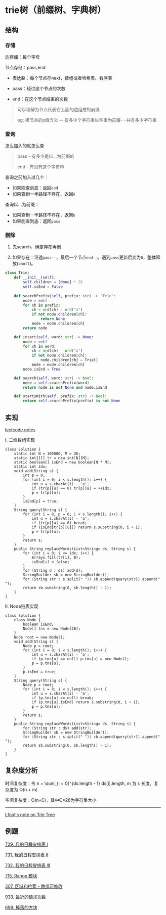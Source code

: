 # trie树（前缀树、字典树）

## 结构

### 存储

边存储：每个字母

节点存储：pass,end

- 表达路：每个节点存next，数组或者哈希表、有序表

- pass：经过这个节点的次数

- end：在这个节点结束的次数

> 可以理解为节点代表它上面的边组成的前缀
>
> eg: 根节点的p值含义 -- 有多少个字符串以空串为前缀==共有多少字符串

### 查询

怎么加入的就怎么查

> pass - 有多少是以...为前缀的
>
> end - 有没有这个字符串

查询之前加入过几个：

- 如果能查到底：返回`end`
- 如果查到一半路径不存在，返回`0`

查询以...为前缀：

- 如果查到一半路径不存在，返回`0`
- 如果能查到底：返回`pass`

### 删除

1. 先search，确定存在再删

2. 如果存在：沿途`pass--`，最后一个节点`end--`。遇到`pass`更新后变为`0`，整体释放(`=null`)。 

```python
class Trie:
    def __init__(self):
        self.children = [None] * 26
        self.isEnd = False
    
    def searchPrefix(self, prefix: str) -> "Trie":
        node = self
        for ch in prefix:
            ch = ord(ch) - ord("a")
            if not node.children[ch]:
                return None
            node = node.children[ch]
        return node

    def insert(self, word: str) -> None:
        node = self
        for ch in word:
            ch = ord(ch) - ord("a")
            if not node.children[ch]:
                node.children[ch] = Trie()
            node = node.children[ch]
        node.isEnd = True

    def search(self, word: str) -> bool:
        node = self.searchPrefix(word)
        return node is not None and node.isEnd

    def startsWith(self, prefix: str) -> bool:
        return self.searchPrefix(prefix) is not None

```







## 实现

[leetcode notes](https://leetcode.cn/problems/replace-words/solution/by-ac_oier-jecf/)

I. 二维数组实现

```
class Solution {
    static int N = 100000, M = 26;
    static int[][] tr = new int[N][M];
    static boolean[] isEnd = new boolean[N * M];
    static int idx;
    void add(String s) {
        int p = 0;
        for (int i = 0; i < s.length(); i++) {
            int u = s.charAt(i) - 'a';
            if (tr[p][u] == 0) tr[p][u] = ++idx;
            p = tr[p][u];
        }
        isEnd[p] = true;
    }
    String query(String s) {
        for (int i = 0, p = 0; i < s.length(); i++) {
            int u = s.charAt(i) - 'a';
            if (tr[p][u] == 0) break;
            if (isEnd[tr[p][u]]) return s.substring(0, i + 1);
            p = tr[p][u];
        }
        return s;
    }
    public String replaceWords(List<String> ds, String s) {
        for (int i = 0; i <= idx; i++) {
            Arrays.fill(tr[i], 0);
            isEnd[i] = false;
        }
        for (String d : ds) add(d);
        StringBuilder sb = new StringBuilder();
        for (String str : s.split(" ")) sb.append(query(str)).append(" ");
        return sb.substring(0, sb.length() - 1);
    }
}
```

II. Node链表实现

```
class Solution {
    class Node {
        boolean isEnd;
        Node[] tns = new Node[26];
    }
    Node root = new Node();
    void add(String s) {
        Node p = root;
        for (int i = 0; i < s.length(); i++) {
            int u = s.charAt(i) - 'a';
            if (p.tns[u] == null) p.tns[u] = new Node();
            p = p.tns[u];
        }
        p.isEnd = true;
    }
    String query(String s) {
        Node p = root;
        for (int i = 0; i < s.length(); i++) {
            int u = s.charAt(i) - 'a';
            if (p.tns[u] == null) break;
            if (p.tns[u].isEnd) return s.substring(0, i + 1);
            p = p.tns[u];
        }
        return s;
    }
    public String replaceWords(List<String> ds, String s) {
        for (String str : ds) add(str);
        StringBuilder sb = new StringBuilder();
        for (String str : s.split(" ")) sb.append(query(str)).append(" ");
        return sb.substring(0, sb.length() - 1);
    }
}
```

## 复杂度分析

时间复杂度：令 n = \sum_{i = 0}^{ds.length - 1} ds[i].length, m 为 s 长度，复杂度为 O(n + m)

空间复杂度：O(n×C)，其中C=26为字符集大小



----

[Lfool's note on Trie Tree](https://lfool.github.io/LFool-Notes/algorithm/%E8%AF%A6%E8%A7%A3%E5%89%8D%E7%BC%80%E6%A0%91TrieTree.html)



## 例题

[729. 我的日程安排表 I](https://leetcode.cn/problems/my-calendar-i/)

[731. 我的日程安排表 II](https://leetcode.cn/problems/my-calendar-ii/)

[732. 我的日程安排表 III](https://leetcode.cn/problems/my-calendar-iii/)

[715. Range 模块](https://leetcode.cn/problems/range-module/)

[307. 区域和检索 - 数组可修改](https://leetcode.cn/problems/range-sum-query-mutable/)

[933. 最近的请求次数](https://leetcode.cn/problems/number-of-recent-calls/)

[699. 掉落的方块](https://leetcode.cn/problems/falling-squares/)

